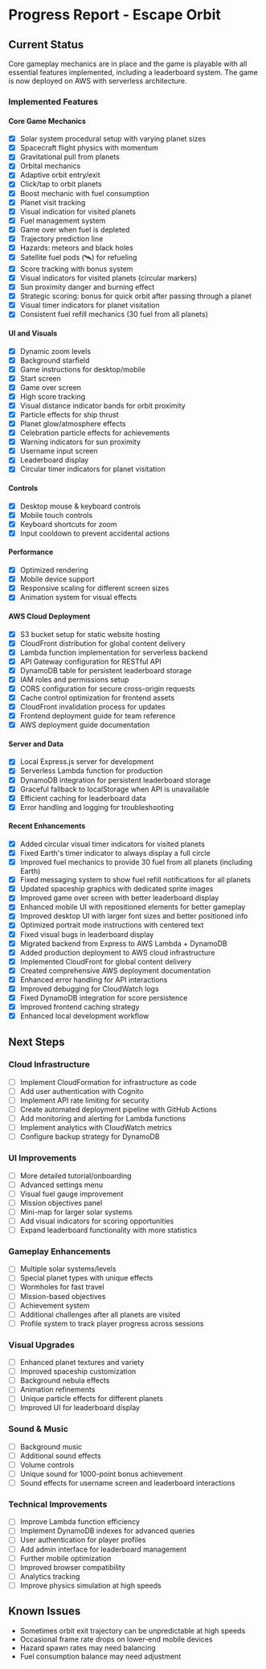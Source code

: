 # Progress Report - Escape Orbit

## Current Status

Core gameplay mechanics are in place and the game is playable with all essential features implemented, including a leaderboard system. The game is now deployed on AWS with serverless architecture.

### Implemented Features

#### Core Game Mechanics
- [x] Solar system procedural setup with varying planet sizes
- [x] Spacecraft flight physics with momentum
- [x] Gravitational pull from planets
- [x] Orbital mechanics
- [x] Adaptive orbit entry/exit
- [x] Click/tap to orbit planets
- [x] Boost mechanic with fuel consumption
- [x] Planet visit tracking
- [x] Visual indication for visited planets
- [x] Fuel management system
- [x] Game over when fuel is depleted
- [x] Trajectory prediction line
- [x] Hazards: meteors and black holes
- [x] Satellite fuel pods (🛰️) for refueling
- [x] Score tracking with bonus system
- [x] Visual indicators for visited planets (circular markers)
- [x] Sun proximity danger and burning effect
- [x] Strategic scoring: bonus for quick orbit after passing through a planet
- [x] Visual timer indicators for planet visitation
- [x] Consistent fuel refill mechanics (30 fuel from all planets)

#### UI and Visuals
- [x] Dynamic zoom levels
- [x] Background starfield
- [x] Game instructions for desktop/mobile
- [x] Start screen
- [x] Game over screen
- [x] High score tracking
- [x] Visual distance indicator bands for orbit proximity
- [x] Particle effects for ship thrust
- [x] Planet glow/atmosphere effects
- [x] Celebration particle effects for achievements
- [x] Warning indicators for sun proximity
- [x] Username input screen
- [x] Leaderboard display
- [x] Circular timer indicators for planet visitation

#### Controls
- [x] Desktop mouse & keyboard controls
- [x] Mobile touch controls
- [x] Keyboard shortcuts for zoom
- [x] Input cooldown to prevent accidental actions

#### Performance
- [x] Optimized rendering
- [x] Mobile device support
- [x] Responsive scaling for different screen sizes
- [x] Animation system for visual effects

#### AWS Cloud Deployment
- [x] S3 bucket setup for static website hosting
- [x] CloudFront distribution for global content delivery
- [x] Lambda function implementation for serverless backend
- [x] API Gateway configuration for RESTful API
- [x] DynamoDB table for persistent leaderboard storage
- [x] IAM roles and permissions setup
- [x] CORS configuration for secure cross-origin requests
- [x] Cache control optimization for frontend assets
- [x] CloudFront invalidation process for updates
- [x] Frontend deployment guide for team reference
- [x] AWS deployment guide documentation

#### Server and Data
- [x] Local Express.js server for development
- [x] Serverless Lambda function for production
- [x] DynamoDB integration for persistent leaderboard storage
- [x] Graceful fallback to localStorage when API is unavailable
- [x] Efficient caching for leaderboard data
- [x] Error handling and logging for troubleshooting

#### Recent Enhancements
- [x] Added circular visual timer indicators for visited planets
- [x] Fixed Earth's timer indicator to always display a full circle
- [x] Improved fuel mechanics to provide 30 fuel from all planets (including Earth)
- [x] Fixed messaging system to show fuel refill notifications for all planets
- [x] Updated spaceship graphics with dedicated sprite images 
- [x] Improved game over screen with better leaderboard display
- [x] Enhanced mobile UI with repositioned elements for better gameplay
- [x] Improved desktop UI with larger font sizes and better positioned info
- [x] Optimized portrait mode instructions with centered text
- [x] Fixed visual bugs in leaderboard display
- [x] Migrated backend from Express to AWS Lambda + DynamoDB
- [x] Added production deployment to AWS cloud infrastructure
- [x] Implemented CloudFront for global content delivery
- [x] Created comprehensive AWS deployment documentation
- [x] Enhanced error handling for API interactions
- [x] Improved debugging for CloudWatch logs
- [x] Fixed DynamoDB integration for score persistence
- [x] Improved frontend caching strategy
- [x] Enhanced local development workflow

## Next Steps

### Cloud Infrastructure
- [ ] Implement CloudFormation for infrastructure as code
- [ ] Add user authentication with Cognito
- [ ] Implement API rate limiting for security
- [ ] Create automated deployment pipeline with GitHub Actions
- [ ] Add monitoring and alerting for Lambda functions
- [ ] Implement analytics with CloudWatch metrics
- [ ] Configure backup strategy for DynamoDB

### UI Improvements
- [ ] More detailed tutorial/onboarding
- [ ] Advanced settings menu
- [ ] Visual fuel gauge improvement
- [ ] Mission objectives panel
- [ ] Mini-map for larger solar systems
- [ ] Add visual indicators for scoring opportunities
- [ ] Expand leaderboard functionality with more statistics

### Gameplay Enhancements
- [ ] Multiple solar systems/levels
- [ ] Special planet types with unique effects
- [ ] Wormholes for fast travel
- [ ] Mission-based objectives
- [ ] Achievement system
- [ ] Additional challenges after all planets are visited
- [ ] Profile system to track player progress across sessions

### Visual Upgrades
- [ ] Enhanced planet textures and variety
- [ ] Improved spaceship customization
- [ ] Background nebula effects
- [ ] Animation refinements
- [ ] Unique particle effects for different planets
- [ ] Improved UI for leaderboard display

### Sound & Music
- [ ] Background music
- [ ] Additional sound effects
- [ ] Volume controls
- [ ] Unique sound for 1000-point bonus achievement
- [ ] Sound effects for username screen and leaderboard interactions

### Technical Improvements
- [ ] Improve Lambda function efficiency
- [ ] Implement DynamoDB indexes for advanced queries
- [ ] User authentication for player profiles
- [ ] Add admin interface for leaderboard management
- [ ] Further mobile optimization
- [ ] Improved browser compatibility
- [ ] Analytics tracking
- [ ] Improve physics simulation at high speeds

## Known Issues
- Sometimes orbit exit trajectory can be unpredictable at high speeds
- Occasional frame rate drops on lower-end mobile devices
- Hazard spawn rates may need balancing
- Fuel consumption balance may need adjustment 